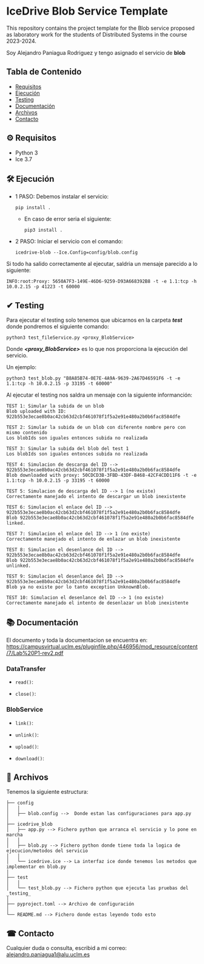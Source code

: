 # IceDrive Blob Service Template

This repository contains the project template for the Blob service proposed as laboratory work for the students
of Distributed Systems in the course 2023-2024.

Soy Alejandro Paniagua Rodriguez y tengo asignado el servicio de **blob**

## Tabla de Contenido

- [Requisitos](#%EF%B8%8F-requisitos)
- [Ejecución](#%EF%B8%8F-ejecución)
- [Testing](#-testing)
- [Documentación](#-documentación)
- [Archivos](#-archivos)
- [Contacto](#-contacto)

## ⚙️ Requisitos

- Python 3
- Ice 3.7

## 🛠️ Ejecución

- 1 PASO: Debemos instalar el servicio:

  `pip install .`
 
  - En caso de error seria el siguiente:

      `pip3 install .`
    
 - 2 PASO: Iniciar el servicio con el comando:

    `icedrive-blob --Ice.Config=config/blob.config`
 
 Si todo ha salido correctamente al ejecutar, saldria un mensaje parecido a lo siguiente:
 
 ```
 INFO:root:Proxy: 5650A7F3-149E-46D6-9259-D93A668392B8 -t -e 1.1:tcp -h 10.0.2.15 -p 41223 -t 60000
 ```

## ✔ Testing

Para ejecutar el testing solo tenemos que ubicarnos en la carpeta **_test_** donde pondremos el siguiente comando:

`python3 test_fileService.py <proxy_BlobService>`

Donde **_<proxy_BlobService>_** es lo que nos proporciona  la ejecución del servicio.

Un ejemplo:

``` 
python3 test_blob.py "B8A85B74-0E7E-4A9A-9639-2A67D46591F6 -t -e 1.1:tcp -h 10.0.2.15 -p 33195 -t 60000"
```

Al ejecutar el testing nos saldra un mensaje con la siguiente informanción:

```
TEST 1: Simular la subida de un blob
Blob uploaded with ID: 922b553e3ecae8b0ac42cb63d2cbf461078f1f5a2e91e480a2b0b6fac8584dfe

TEST 2: Simular la subida de un blob con diferente nombre pero con mismo contenido
Los blobIds son iguales entonces subida no realizada

TEST 3: Simular la subida del blob del test 1
Los blobIds son iguales entonces subida no realizada

TEST 4: Simulacion de descarga del ID --> 922b553e3ecae8b0ac42cb63d2cbf461078f1f5a2e91e480a2b0b6fac8584dfe
Blob downloaded with proxy: 50CDCD3B-3FBD-43DF-B468-42CF4CDD11F6 -t -e 1.1:tcp -h 10.0.2.15 -p 33195 -t 60000

TEST 5: Simulacion de descarga del ID --> 1 (no existe)
Correctamente manejado el intento de descargar un blob inexistente

TEST 6: Simulacion el enlace del ID --> 922b553e3ecae8b0ac42cb63d2cbf461078f1f5a2e91e480a2b0b6fac8584dfe
Blob 922b553e3ecae8b0ac42cb63d2cbf461078f1f5a2e91e480a2b0b6fac8584dfe linked.

TEST 7: Simulacion el enlace del ID --> 1 (no existe)
Correctamente manejado el intento de enlazar un blob inexistente

TEST 8: Simulacion el desenlance del ID --> 922b553e3ecae8b0ac42cb63d2cbf461078f1f5a2e91e480a2b0b6fac8584dfe
Blob 922b553e3ecae8b0ac42cb63d2cbf461078f1f5a2e91e480a2b0b6fac8584dfe unlinked.

TEST 9: Simulacion el desenlance del ID --> 922b553e3ecae8b0ac42cb63d2cbf461078f1f5a2e91e480a2b0b6fac8584dfe
Blob ya no existe por lo tanto exception UnknownBlob.

TEST 10: Simulacion el desenlance del ID --> 1 (no existe)
Correctamente manejado el intento de desenlazar un blob inexistente
```

## 📚 Documentación

El documento y toda la documentacion se encuentra en: https://campusvirtual.uclm.es/pluginfile.php/446956/mod_resource/content/7/Lab%20P1-rev2.pdf

### DataTransfer

- `read()`:
  
- `close()`:

### BlobService

- `link()`: 

- `unlink()`: 

- `upload()`:

- `download()`:

## 📝 Archivos

Tenemos la siguiente estructura:

```
├── config
│   │ 
│   ├── blob.config -->  Donde estan las configuraciones para app.py
│   
├── icedrive_blob
│   ├── app.py --> Fichero python que arranca el servicio y lo pone en marcha
│   │ 
│   ├── blob.py --> Fichero python donde tiene toda la logica de ejecucion/metodos del servicio
│   │  
│   └── icedrive.ice --> La interfaz ice donde tenemos los metodos que implementar en blob.py
│ 
├── test
│   │ 
│   └── test_blob.py --> Fichero python que ejecuta las pruebas del _testing_
│ 
├── pyproject.toml --> Archivo de configuración
│ 
└── README.md --> Fichero donde estas leyendo todo esto

```

## ☎ Contacto

Cualquier duda o consulta, escribid a mi correo: alejandro.paniagua1@alu.uclm.es
